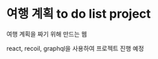 <h1>여행 계획 to do list project</h1>
<p> 여행 계획을 짜기 위해 만드는 웹</p>
<p> react, recoil, graphql을 사용하여 프로젝트 진행 예정</p>
